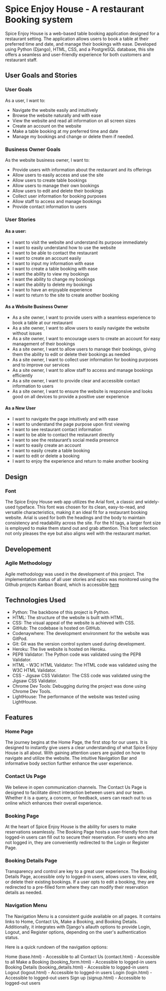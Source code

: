 # Spice Enjoy House - A restaurant Booking system

 Spice Enjoy House is a web-based table booking application designed for a restaurant setting. The application allows users to book a table at their preferred time and date, and manage their bookings with ease. Developed using Python (Django), HTML, CSS, and a PostgreSQL database, this site offers a seamless and user-friendly experience for both customers and restaurant staff.

 ## User Goals and Stories

 ### User Goals

 As a user, I want to:

- Navigate the website easily and intuitively
- Browse the website naturally and with ease
- View the website and read all information on all screen sizes
- Create an account on the website
- Make a table booking at my preferred time and date
- Manage my bookings and change or delete them if needed.

### Business Owner Goals

As the website business owner, I want to:

- Provide users with information about the restaurant and its offerings
- Allow users to easily access and use the site
- Allow users to create table bookings
- Allow users to manage their own bookings
- Allow users to edit and delete their bookings
- Collect user information for booking purposes
- Allow staff to access and manage bookings
- Provide contact information to users

### User Stories

#### As a user:

- I want to visit the website and understand its purpose immediately
- I want to easily understand how to use the website
- I want to be able to contact the restaurant
- I want to create an account easily
- I want to input my information with ease
- I want to create a table booking with ease
- I want the ability to view my bookings
- I want the ability to change my bookings
- I want the ability to delete my bookings
- I want to have an enjoyable experience
- I want to return to the site to create another booking

#### As a Website Business Owner

- As a site owner, I want to provide users with a seamless experience to book a table at our restaurant
- As a site owner, I want to allow users to easily navigate the website without issues
- As a site owner, I want to encourage users to create an account for easy management of their bookings
- As a site owner, I want to allow users to manage their bookings, giving them the ability to edit or delete their bookings as needed
- As a site owner, I want to collect user information for booking purposes and to improve our services
- As a site owner, I want to allow staff to access and manage bookings efficiently
- As a site owner, I want to provide clear and accessible contact information to users
- As a site owner, I want to ensure the website is responsive and looks good on all devices to provide a positive user experience

#### As a New User

- I want to navigate the page intuitively and with ease
- I want to understand the page purpose upon first viewing
- I want to see restaurant contact information
- I want to be able to contact the restaurant directly
- I want to see the restaurant’s social media presence
- I want to easily create an account
- I want to easily create a table booking
- I want to edit or delete a booking
- I want to enjoy the experience and return to make another booking

## Design

### Font

The Spice Enjoy House web app utilizes the Arial font, a classic and widely-used typeface. This font was chosen for its clean, easy-to-read, and versatile characteristics, making it an ideal fit for a restaurant booking website. Arial is used for both the headings and the body to maintain consistency and readability across the site. For the h1 tags, a larger font size is employed to make them stand out and grab attention. This font selection not only pleases the eye but also aligns well with the restaurant market.

## Developement

### Agile Methodology

Agile methodology was used in the development of this project. The implementation status of all user stories and epics was monitored using the Github projects Kanban Board, which is accessible [here](https://github.com/users/Zahid295/projects/1)

## Technologies Used

- Python: The backbone of this project is Python.
- HTML: The structure of the website is built with HTML.
- CSS: The visual appeal of the website is achieved with CSS.
- GitHub: The codebase is hosted on GitHub.
- Codenaywhere: The development environment for the website was GitPod.
- Git: Git was the version control system used during development.
- Heroku: The live website is hosted on Heroku.
- PEP8 Validator: The Python code was validated using the PEP8 Validator.
- HTML - W3C HTML Validator: The HTML code was validated using the W3C HTML Validator.
- CSS - Jigsaw CSS Validator: The CSS code was validated using the Jigsaw CSS Validator.
- Chrome Dev Tools: Debugging during the project was done using Chrome Dev Tools.
- LightHouse: The performance of the website was tested using LightHouse.

## Features

### Home Page
The journey begins at the Home Page, the first stop for our users. It is designed to instantly give users a clear understanding of what Spice Enjoy House is all about. With gaining attention users are guided on how to navigate and utilize the website. The intuitive Navigation Bar and informative body section further enhance the user experience.

### Contact Us Page
We believe in open communication channels. The Contact Us Page is designed to facilitate direct interaction between users and our team. Whether it is a query, a concern, or feedback, users can reach out to us online which enhances their overall experience.

### Booking Page
At the heart of Spice Enjoy House is the ability for users to make reservations seamlessly. The Booking Page hosts a user-friendly form that logged-in users can fill out to secure their reservation. For users who are not logged in, they are conveniently redirected to the Login or Register Page.

### Booking Details Page
Transparency and control are key to a great user experience. The Booking Details Page, accessible only to logged-in users, allows users to view, edit, or delete their existing bookings. If a user opts to edit a booking, they are redirected to a pre-filled form where they can modify their reservation details as needed.

### Navigation Menu
The Navigation Menu is a consistent guide available on all pages. It contains links to Home, Contact Us, Make a Booking, and Booking Details. Additionally, it integrates with Django's allauth options to provide Login, Logout, and Register options, depending on the user's authentication status.

Here is a quick rundown of the navigation options:

Home (base.html) - Accessible to all
Contact Us (contact.html) - Accessible to all
Make a Booking (booking_form.html) - Accessible to logged-in users
Booking Details (booking_details.html) - Accessible to logged-in users
Logout (logout.html) - Accessible to logged-in users
Login (login.html) - Accessible to logged-out users
Sign up (signup.html) - Accessible to logged-out users